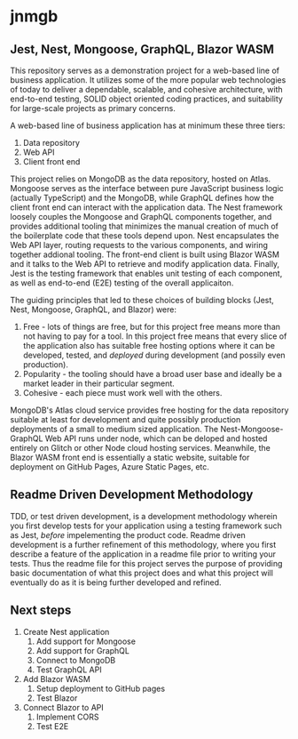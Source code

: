 # jnmgb
## Jest, Nest, Mongoose, GraphQL, Blazor WASM

This repository serves as a demonstration project for a web-based line of business application.  It utilizes some of the more popular web technologies of today to deliver a dependable, scalable, and cohesive architecture, with end-to-end testing, SOLID object oriented coding practices, and suitability for large-scale projects as primary concerns.

A web-based line of business application has at minimum these three tiers:
1. Data repository
1. Web API
1. Client front end

This project relies on MongoDB as the data repository, hosted on Atlas.  Mongoose serves as the interface between pure JavaScript business logic (actually TypeScript) and the MongoDB, while GraphQL defines how the client front end can interact with the application data.  The Nest framework loosely couples the Mongoose and GraphQL components together, and provides additional tooling that minimizes the manual creation of much of the boilerplate code that these tools depend upon.  Nest encapsulates the Web API layer, routing requests to the various components, and wiring together addional tooling.  The front-end client is built using Blazor WASM and it talks to the Web API to retrieve and modify application data.  Finally, Jest is the testing framework that enables unit testing of each component, as well as end-to-end (E2E) testing of the overall applicaiton.

The guiding principles that led to these choices of building blocks (Jest, Nest, Mongoose, GraphQL, and Blazor) were:
1. Free - lots of things are free, but for this project free means more than not having to pay for a tool.  In this project free means that every slice of the application also has suitable free hosting options where it can be developed, tested, and *deployed* during development (and possily even production).
1. Popularity - the tooling should have a broad user base and ideally be a market leader in their particular segment.
1. Cohesive - each piece must work well with the others.

MongoDB's Atlas cloud service provides free hosting for the data repository suitable at least for development and quite possibly production deployments of a small to medium sized application.  The Nest-Mongoose-GraphQL Web API runs under node, which can be deloped and hosted entirely on Glitch or other Node cloud hosting services.  Meanwhile, the Blazor WASM front end is essentially a static website, suitable for deployment on GitHub Pages, Azure Static Pages, etc.

## Readme Driven Development Methodology

TDD, or test driven development, is a development methodology wherein you first develop tests for your application using a testing framework such as Jest, *before* impelementing the product code.  Readme driven development is a further refinement of this methodology, where you first describe a feature of the application in a readme file prior to writing your tests.  Thus the readme file for this project serves the purpose of providing basic documentation of what this project does and what this project will eventually do as it is being further developed and refined.

## Next steps
1. Create Nest application
    1. Add support for Mongoose
    1. Add support for GraphQL
    1. Connect to MongoDB
    1. Test GraphQL API
1. Add Blazor WASM
   1. Setup deployment to GitHub pages
   1. Test Blazor
1. Connect Blazor to API
   1. Implement CORS
   1. Test E2E
